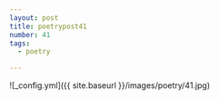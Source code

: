 ```yaml
---
layout: post
title: poetrypost41
number: 41
tags:
  - poetry

---
```




![_config.yml]({{ site.baseurl }}/images/poetry/41.jpg)

